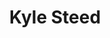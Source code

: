 ---
layout: post
title: Kyle Steed

boneWarsFrom: <span>late</span> 2011
boneWarsTo: <span>early</span> 2014

webArchive: http://web.archive.org/web/20130420155939/http://kylesteed.com/
presentDay: http://www.kylesteed.com/

fieldPaleontologist: fakednostalgia

fossilOne: /fossils/kylesteed-fossil--one.png
fossilTwo: /fossils/kylesteed-fossil--two.png
fossilThree: /fossils/kylesteed-fossil--three.png

exhibitBackground: '#1b1b1b'
exhibitOne: /exhibits/kylesteed-exhibit--one.png
exhibitTwo: /exhibits/kylesteed-exhibit--two.png
exhibitThree: /exhibits/kylesteed-exhibit--three.png
exhibitFour: /exhibits/kylesteed-exhibit--four.png
exhibitFive: /exhibits/kylesteed-exhibit--five.png
---